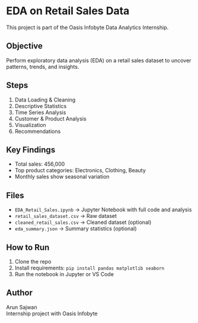 # EDA on Retail Sales Data

This project is part of the Oasis Infobyte Data Analytics Internship.

## Objective
Perform exploratory data analysis (EDA) on a retail sales dataset to uncover patterns, trends, and insights.

## Steps
1. Data Loading & Cleaning  
2. Descriptive Statistics  
3. Time Series Analysis  
4. Customer & Product Analysis  
5. Visualization  
6. Recommendations  

## Key Findings
- Total sales: 456,000  
- Top product categories: Electronics, Clothing, Beauty  
- Monthly sales show seasonal variation  

## Files
- `EDA_Retail_Sales.ipynb` → Jupyter Notebook with full code and analysis  
- `retail_sales_dataset.csv` → Raw dataset  
- `cleaned_retail_sales.csv` → Cleaned dataset (optional)  
- `eda_summary.json` → Summary statistics (optional)  

## How to Run
1. Clone the repo  
2. Install requirements: `pip install pandas matplotlib seaborn`  
3. Run the notebook in Jupyter or VS Code  

## Author
Arun Sajwan  
Internship project with Oasis Infobyte
